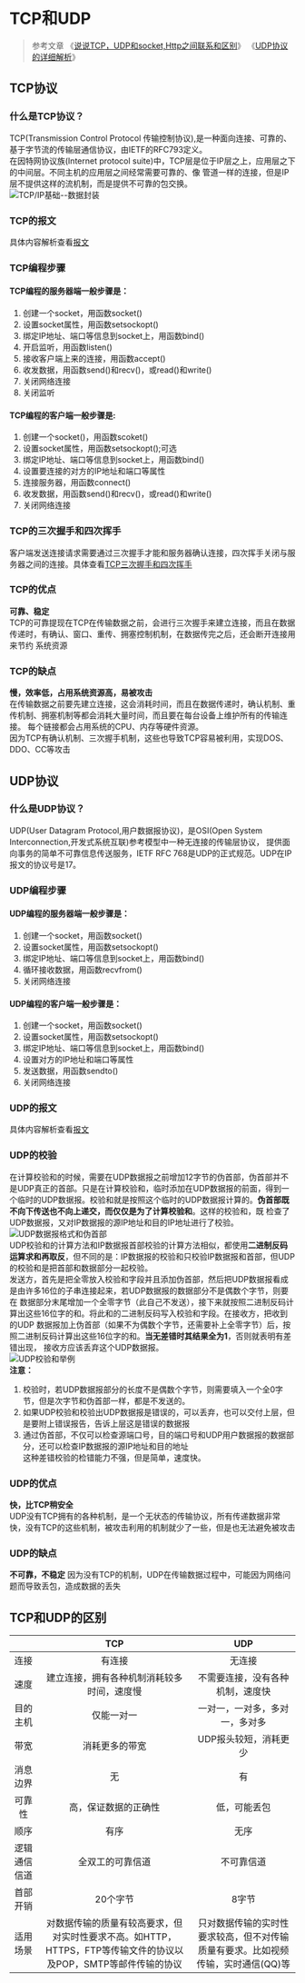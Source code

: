 # TCP和UDP

> 参考文章
>《[说说TCP，UDP和socket,Http之间联系和区别](https://blog.csdn.net/hai_chao/article/details/79626161)》
>《[UDP协议的详细解析](https://blog.csdn.net/aa1928992772/article/details/85240358)》
## TCP协议

### 什么是TCP协议？
TCP(Transmission Control Protocol 传输控制协议),是一种面向连接、可靠的、基于字节流的传输层通信协议，由IETF的RFC793定义。  
在因特网协议族(Internet protocol suite)中，TCP层是位于IP层之上，应用层之下的中间层。不同主机的应用层之间经常需要可靠的、像
管道一样的连接，但是IP层不提供这样的流机制，而是提供不可靠的包交换。  
![TCP/IP基础--数据封装](../images/TCP_IP数据封装.jpg)

### TCP的报文
具体内容解析查看[报文](../报文.md)

### TCP编程步骤

#### TCP编程的服务器端一般步骤是：
1. 创建一个socket，用函数socket()
2. 设置socket属性，用函数setsockopt()
3. 绑定IP地址、端口等信息到socket上，用函数bind()
4. 开启监听，用函数listen()
5. 接收客户端上来的连接，用函数accept()
6. 收发数据，用函数send()和recv()，或read()和write()
7. 关闭网络连接
8. 关闭监听

#### TCP编程的客户端一般步骤是:
1. 创建一个socket()，用函数scoket()
2. 设置socket属性，用函数setsockopt();可选
3. 绑定IP地址、端口等信息到socket上，用函数bind()
4. 设置要连接的对方的IP地址和端口等属性
5. 连接服务器，用函数connect()
6. 收发数据，用函数send()和recv()，或read()和write()
7. 关闭网络连接

### TCP的三次握手和四次挥手
客户端发送连接请求需要通过三次握手才能和服务器确认连接，四次挥手关闭与服务器之间的连接。具体查看[TCP三次握手和四次挥手](TCP三次握手和四次挥手.md)

### TCP的优点
**可靠、稳定**  
TCP的可靠提现在TCP在传输数据之前，会进行三次握手来建立连接，而且在数据传递时，有确认、窗口、重传、拥塞控制机制，在数据传完之后，还会断开连接用来节约
系统资源

### TCP的缺点
**慢，效率低，占用系统资源高，易被攻击**  
在传输数据之前要先建立连接，这会消耗时间，而且在数据传递时，确认机制、重传机制、拥塞机制等都会消耗大量时间，而且要在每台设备上维护所有的传输连接。
每个链接都会占用系统的CPU、内存等硬件资源。  
因为TCP有确认机制、三次握手机制，这些也导致TCP容易被利用，实现DOS、DDO、CC等攻击

## UDP协议

### 什么是UDP协议？
UDP(User Datagram Protocol,用户数据报协议)，是OSI(Open System Interconnection,开发式系统互联)参考模型中一种无连接的传输层协议，
提供面向事务的简单不可靠信息传送服务，IETF RFC 768是UDP的正式规范。UDP在IP报文的协议号是17。

### UDP编程步骤

#### UDP编程的服务器端一般步骤是：
1. 创建一个socket，用函数socket()
2. 设置socket属性，用函数setsockopt()
3. 绑定IP地址、端口等信息到socket上，用函数bind()
4. 循环接收数据，用函数recvfrom()
5. 关闭网络连接

#### UDP编程的客户端一般步骤是：
1. 创建一个socket，用函数socket()
2. 设置socket属性，用函数setsockopt()
3. 绑定IP地址、端口等信息到socket上，用函数bind()
4. 设置对方的IP地址和端口等属性
5. 发送数据，用函数sendto()
6. 关闭网络连接

### UDP的报文
具体内容解析查看[报文](../报文.md)

### UDP的校验
在计算校验和的时候，需要在UDP数据报之前增加12字节的伪首部，伪首部并不是UDP真正的首部。只是在计算校验和，临时添加在UDP数据报的前面，得到一
个临时的UDP数据报。校验和就是按照这个临时的UDP数据报计算的。**伪首部既不向下传送也不向上递交，而仅仅是为了计算校验和**。这样的校验和，既
检查了UDP数据报，又对IP数据报的源IP地址和目的IP地址进行了校验。  
![UDP数据报格式和伪首部](../images/UDP数据报格式和伪首部.png)  
UDP校验和的计算方法和IP数据报首部校验的计算方法相似，都使用**二进制反码运算求和再取反**，但不同的是：IP数据报的校验和只校验IP数据报和首部，但UDP
的校验和是把首部和数据部分一起校验。  
发送方，首先是把全零放入校验和字段并且添加伪首部，然后把UDP数据报看成是由许多16位的子串连接起来，若UDP数据报的数据部分不是偶数个字节，则要在
数据部分末尾增加一个全零字节（此自己不发送），接下来就按照二进制反码计算出这些16位字的和。将此和的二进制反码写入校验和字段。在接收方，把收到的UDP
数据报加上伪首部（如果不为偶数个字节，还需要补上全零字节）后，按照二进制反码计算出这些16位字的和。**当无差错时其结果全为1**，否则就表明有差错出现，
接收方应该丢弃这个UDP数据报。  
![UDP校验和举例](../images/UDP校验举例.png)  
**注意：**
1. 校验时，若UDP数据报部分的长度不是偶数个字节，则需要填入一个全0字节，但是次字节和伪首部一样，都是不发送的。
2. 如果UDP校验和校验出UDP数据报是错误的，可以丢弃，也可以交付上层，但是要附上错误报告，告诉上层这是错误的数据报
3. 通过伪首部，不仅可以检查源端口号，目的端口号和UDP用户数据报的数据部分，还可以检查IP数据报的源IP地址和目的地址  
这种差错校验的检错能力不强，但是简单，速度快。

### UDP的优点
**快，比TCP稍安全**  
UDP没有TCP拥有的各种机制，是一个无状态的传输协议，所有传递数据非常快，没有TCP的这些机制，被攻击利用的机制就少了一些，但是也无法避免被攻击

### UDP的缺点 
**不可靠，不稳定**
因为没有TCP的机制，UDP在传输数据过程中，可能因为网络问题而导致丢包，造成数据的丢失

## TCP和UDP的区别
| |TCP|UDP|
|:---:|:---:|:---:|
|连接|有连接|无连接|
|速度|建立连接，拥有各种机制消耗较多时间，速度慢|不需要连接，没有各种机制，速度快|
|目的主机|仅能一对一|一对一，一对多，多对一，多对多|
|带宽|消耗更多的带宽|UDP报头较短，消耗更少|
|消息边界|无|有|
|可靠性|高，保证数据的正确性|低，可能丢包|
|顺序|有序|无序|
|逻辑通信信道|全双工的可靠信道|不可靠信道|
|首部开销|20个字节|8字节|
|适用场景|对数据传输的质量有较高要求，但对实时性要求不高。如HTTP，HTTPS，FTP等传输文件的协议以及POP，SMTP等邮件传输的协议|只对数据传输的实时性要求较高，但不对传输质量有要求。比如视频传输，实时通信(QQ)等|




